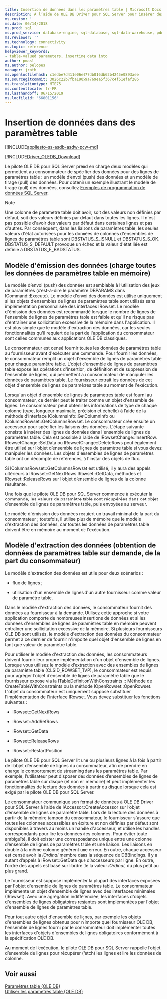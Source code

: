 ```yaml
---
title: Insertion de données dans les paramètres table | Microsoft Docs
description: À l’aide de OLE DB Driver pour SQL Server pour insérer des données dans les paramètres table
ms.custom: ''
ms.date: 06/14/2018
ms.prod: sql
ms.prod_service: database-engine, sql-database, sql-data-warehouse, pdw
ms.reviewer: ''
ms.technology: connectivity
ms.topic: reference
helpviewer_keywords:
- table-valued parameters, inserting data into
author: pmasl
ms.author: pelopes
manager: jroth
ms.openlocfilehash: c1edbe7d411e06e477db016db62b4245e0893aee
ms.sourcegitcommit: 3026c22b7fba19059a769ea5f367c4f51efaf286
ms.translationtype: MTE75
ms.contentlocale: fr-FR
ms.lasthandoff: 06/15/2019
ms.locfileid: "66801156"
---
```

# <a name="inserting-data-into-table-valued-parameters"></a>Insertion de données dans des paramètres table
[!INCLUDE[appliesto-ss-asdb-asdw-pdw-md](../../../includes/appliesto-ss-asdb-asdw-pdw-md.md)]

[!INCLUDE[Driver_OLEDB_Download](../../../includes/driver_oledb_download.md)]

  Le pilote OLE DB pour SQL Server prend en charge deux modèles qui permettent au consommateur de spécifier des données pour des lignes de paramètres table : un modèle d’envoi (push) des données et un modèle de tirage (pull) des données. Pour obtenir un exemple illustrant le modèle de tirage (pull) des données, consultez [Exemples de programmation de données SQL Server](https://msftdpprodsamples.codeplex.com/).  
  
> [!NOTE]  
>  Une colonne de paramètre table doit avoir, soit des valeurs non définies par défaut, soit des valeurs définies par défaut dans toutes les lignes. Il n'est pas possible d'avoir des valeurs par défaut dans certaines lignes et pas d'autres. Par conséquent, dans les liaisons de paramètres table, les seules valeurs d'état autorisées pour les données de colonnes d'ensembles de lignes de paramètres table sont DBSTATUS_S_ISNULL et DBSTATUS_S_OK. DBSTATUS_S_DEFAULT provoque un échec et la valeur d'état liée est définie à DBSTATUS_E_BADSTATUS.  
  
## <a name="push-model-loads-all-table-valued-paremeter-data-in-memory"></a>Modèle d'émission des données (charge toutes les données de paramètres table en mémoire)  
 Le modèle d’envoi (push) des données est semblable à l’utilisation des jeux de paramètres (c’est-à-dire le paramètre DBPARAMS dans ICommand::Execute). Le modèle d’envoi des données est utilisé uniquement si les objets d’ensembles de lignes de paramètres table sont utilisés sans implémentation personnalisée des interfaces IRowset. Le modèle d'émission des données est recommandé lorsque le nombre de lignes de l'ensemble de lignes de paramètres table est faible et qu'il ne risque pas d'entraîner une sollicitation excessive de la mémoire dans l'application. Il est plus simple que le modèle d'extraction des données, car les seules fonctionnalités qu'il requiert de la part de l'application du consommateur sont celles communes aux applications OLE DB classiques.  
  
 Le consommateur est censé fournir toutes les données de paramètres table au fournisseur avant d'exécuter une commande. Pour fournir les données, le consommateur remplit un objet d'ensemble de lignes de paramètres table pour chaque paramètre table. L'objet d'ensemble de lignes de paramètres table expose les opérations d'insertion, de définition et de suppression de l'ensemble de lignes, qui permettent au consommateur de manipuler les données de paramètres table. Le fournisseur extrait les données de cet objet d'ensemble de lignes de paramètres table au moment de l'exécution.  
  
 Lorsqu'un objet d'ensemble de lignes de paramètres table est fourni au consommateur, ce dernier peut le traiter comme un objet d'ensemble de lignes. Le consommateur peut obtenir les informations de type de chaque colonne (type, longueur maximale, précision et échelle) à l’aide de la méthode d’interface IColumnsInfo::GetColumnInfo ou IColumnsRowset::GetColumnsRowset. Le consommateur crée ensuite un accesseur pour spécifier les liaisons des données. L'étape suivante consiste à insérer des lignes de données dans l'ensemble de lignes de paramètres table. Cela est possible à l’aide de IRowsetChange::InsertRow. IRowsetChange::SetData ou IRowsetChange::DeleteRows peut également être utilisé sur l’objet d’ensemble de lignes de paramètre table si vous devez manipuler les données. Les objets d'ensembles de lignes de paramètres table ont un décompte de références, à l'instar des objets de flux.  
  
 Si IColumnsRowset::GetColumnsRowset est utilisé, il y aura des appels ultérieurs à IRowset::GetNextRows IRowset::GetData, méthodes et IRowset::ReleaseRows sur l’objet d’ensemble de lignes de la colonne résultante.  
  
 Une fois que le pilote OLE DB pour SQL Server commence à exécuter la commande, les valeurs de paramètre table sont récupérées dans cet objet d’ensemble de lignes de paramètres table, puis envoyées au serveur.  
  
 Le modèle d'émission des données requiert un travail minimal de la part du consommateur ; toutefois, il utilise plus de mémoire que le modèle d'extraction des données, car toutes les données de paramètres table doivent être en mémoire au moment de l'exécution.  
  
## <a name="pull-model-obtaining-table-valued-parameter-data-on-demand-from-the-consumer"></a>Modèle d'extraction des données (obtention de données de paramètres table sur demande, de la part du consommateur)  
 Le modèle d'extraction des données est utile pour deux scénarios :  
  
-   flux de lignes ;  
  
-   utilisation d'un ensemble de lignes d'un autre fournisseur comme valeur de paramètre table.  
  
 Dans le modèle d'extraction des données, le consommateur fournit des données au fournisseur à la demande. Utilisez cette approche si votre application comporte de nombreuses insertions de données et si les données d'ensembles de lignes de paramètres table en mémoire peuvent entraîner une sollicitation excessive de la mémoire. Si plusieurs fournisseurs OLE DB sont utilisés, le modèle d'extraction des données du consommateur permet à ce dernier de fournir n'importe quel objet d'ensemble de lignes en tant que valeur de paramètre table.  
  
 Pour utiliser le modèle d'extraction des données, les consommateurs doivent fournir leur propre implémentation d'un objet d'ensemble de lignes. Lorsque vous utilisez le modèle d’extraction avec des ensembles de lignes de paramètre table (CLSID_ROWSET_TVP), le consommateur est requis pour agréger l’objet d’ensemble de lignes de paramètre table que le fournisseur expose via la ITableDefinitionWithConstraints :: Méthode de CreateTableWithConstraints ou la méthode IOpenRowset::OpenRowset. L'objet du consommateur est uniquement supposé substituer l'implémentation de l'interface IRowset. Vous devez substituer les fonctions suivantes :  
  
-   IRowset::GetNextRows  
  
-   IRowset::AddRefRows  
  
-   IRowset::GetData  
  
-   IRowset::ReleaseRows  
  
-   IRowset::RestartPosition  
  
 Le pilote OLE DB pour SQL Server lit une ou plusieurs lignes à la fois à partir de l’objet d’ensemble de lignes du consommateur, afin de prendre en charge le comportement de streaming dans les paramètres table. Par exemple, l’utilisateur peut disposer des données d’ensembles de lignes de paramètres table sur disque (et non en mémoire) et peut implémenter les fonctionnalités de lecture des données à partir du disque lorsque cela est exigé par le pilote OLE DB pour SQL Server.  
  
 Le consommateur communique son format de données à OLE DB Driver pour SQL Server à l’aide de IAccessor::CreateAccessor sur l’objet d’ensemble de lignes de paramètre table. Lors de la lecture des données à partir de la mémoire tampon du consommateur, le fournisseur s'assure que toutes les colonnes accessibles en écriture et non définies par défaut sont disponibles à travers au moins un handle d'accesseur, et utilise les handles correspondants pour lire les données des colonnes. Pour éviter toute ambiguïté, il doit exister une correspondance unique entre une colonne d’ensemble de lignes de paramètres table et une liaison. Les liaisons en double à la même colonne génèrent une erreur. En outre, chaque accesseur est censé avoir la *iOrdinal* membre dans la séquence de DBBindings. Il y a autant d’appels à IRowset::GetData que d’accesseurs par ligne. En outre, l’ordre des appels est basé sur l’ordre de la valeur *iOrdinal*, du plus petit au plus grand.  
  
 Le fournisseur est supposé implémenter la plupart des interfaces exposées par l'objet d'ensemble de lignes de paramètres table. Le consommateur implémente un objet d’ensemble de lignes avec des interfaces minimales (IRowset). Avec une agrégation indifférenciée, les interfaces d'objets d'ensembles de lignes obligatoires restantes sont implémentées par l'objet d'ensemble de lignes de paramètres table.  
  
 Pour tout autre objet d'ensemble de lignes, par exemple les objets d'ensembles de lignes obtenus pour n'importe quel fournisseur OLE DB, l'ensemble de lignes fourni par le consommateur doit implémenter toutes les interfaces d'objets d'ensembles de lignes obligatoires conformément à la spécification OLE DB.  
  
 Au moment de l’exécution, le pilote OLE DB pour SQL Server rappelle l’objet d’ensemble de lignes pour récupérer (fetch) les lignes et lire les données de colonne.  
  
## <a name="see-also"></a>Voir aussi  
 [Paramètres table &#40;OLE DB&#41;](../../oledb/ole-db-table-valued-parameters/table-valued-parameters-ole-db.md)   
 [Utiliser les paramètres table &#40;OLE DB&#41;](../../oledb/ole-db-how-to/use-table-valued-parameters-ole-db.md)  
  
  
